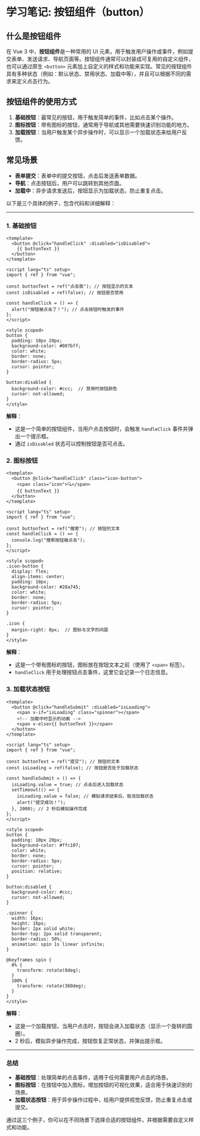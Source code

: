 # 学习笔记: 按钮组件（button）

## 什么是按钮组件

在 Vue 3 中，**按钮组件**是一种常用的 UI 元素，用于触发用户操作或事件，例如提交表单、发送请求、导航页面等。按钮组件通常可以封装成可复用的自定义组件，也可以通过原生 `<button>` 元素加上自定义的样式和功能来实现。常见的按钮组件具有多种状态（例如：默认状态、禁用状态、加载中等），并且可以根据不同的需求来定义点击行为。

## 按钮组件的使用方式

1. **基础按钮**：最常见的按钮，用于触发简单的事件，比如点击某个操作。
2. **图标按钮**：带有图标的按钮，通常用于导航或其他需要快速识别功能的地方。
3. **加载按钮**：当用户触发某个异步操作时，可以显示一个加载状态来给用户反馈。

## 常见场景

- **表单提交**：表单中的提交按钮，点击后发送表单数据。
- **导航**：点击按钮后，用户可以跳转到其他页面。
- **加载中**：异步请求发送后，按钮显示为加载状态，防止重复点击。

以下是三个具体的例子，包含代码和详细解释：

---

### 1. 基础按钮

```
<template>
  <button @click="handleClick" :disabled="isDisabled">
    {{ buttonText }}
  </button>
</template>

<script lang="ts" setup>
import { ref } from "vue";

const buttonText = ref("点击我"); // 按钮显示的文本
const isDisabled = ref(false); // 按钮是否禁用

const handleClick = () => {
  alert("按钮被点击了！"); // 点击按钮时触发的事件
};
</script>

<style scoped>
button {
  padding: 10px 20px;
  background-color: #007bff;
  color: white;
  border: none;
  border-radius: 5px;
  cursor: pointer;
}

button:disabled {
  background-color: #ccc;  // 禁用时按钮颜色
  cursor: not-allowed;
}
</style>
```

**解释**：

- 这是一个简单的按钮组件，当用户点击按钮时，会触发 `handleClick` 事件并弹出一个提示框。
- 通过 `isDisabled` 状态可以控制按钮是否可点击。

### 2. 图标按钮

```
<template>
  <button @click="handleClick" class="icon-button">
    <span class="icon">🔍</span>
    {{ buttonText }}
  </button>
</template>

<script lang="ts" setup>
import { ref } from "vue";

const buttonText = ref("搜索"); // 按钮的文本
const handleClick = () => {
  console.log("搜索按钮被点击");
};
</script>

<style scoped>
.icon-button {
  display: flex;
  align-items: center;
  padding: 10px;
  background-color: #28a745;
  color: white;
  border: none;
  border-radius: 5px;
  cursor: pointer;
}

.icon {
  margin-right: 8px;  // 图标与文字的间距
}
</style>
```

**解释**：

- 这是一个带有图标的按钮，图标放在按钮文本之前（使用了 `<span>` 标签）。
- `handleClick` 用于处理按钮点击事件，这里它会记录一个日志信息。

### 3. 加载状态按钮

```
<template>
  <button @click="handleSubmit" :disabled="isLoading">
    <span v-if="isLoading" class="spinner"></span>
    <!-- 加载中时显示的动画 -->
    <span v-else>{{ buttonText }}</span>
  </button>
</template>

<script lang="ts" setup>
import { ref } from "vue";

const buttonText = ref("提交"); // 按钮的文本
const isLoading = ref(false); // 按钮是否处于加载状态

const handleSubmit = () => {
  isLoading.value = true; // 点击后进入加载状态
  setTimeout(() => {
    isLoading.value = false; // 模拟请求结束后，取消加载状态
    alert("提交成功！");
  }, 2000); // 2 秒后模拟操作完成
};
</script>

<style scoped>
button {
  padding: 10px 20px;
  background-color: #ffc107;
  color: white;
  border: none;
  border-radius: 5px;
  cursor: pointer;
  position: relative;
}

button:disabled {
  background-color: #ccc;
  cursor: not-allowed;
}

.spinner {
  width: 16px;
  height: 16px;
  border: 2px solid white;
  border-top: 2px solid transparent;
  border-radius: 50%;
  animation: spin 1s linear infinite;
}

@keyframes spin {
  0% {
    transform: rotate(0deg);
  }
  100% {
    transform: rotate(360deg);
  }
}
</style>
```

**解释**：

- 这是一个加载按钮，当用户点击时，按钮会进入加载状态（显示一个旋转的圆圈）。
- 2 秒后，模拟异步操作完成，按钮恢复正常状态，并弹出提示框。

---

### 总结

- **基础按钮**：处理简单的点击事件，适用于任何需要用户点击的场景。
- **图标按钮**：在按钮中加入图标，增加按钮的可视化效果，适合用于快速识别的场景。
- **加载状态按钮**：用于异步操作过程中，给用户提供视觉反馈，防止重复点击或提交。

通过这三个例子，你可以在不同场景下选择合适的按钮组件，并根据需要自定义样式和功能。
